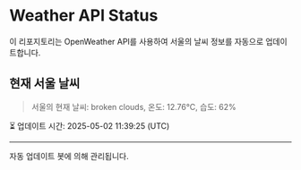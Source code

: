 
# Weather API Status

이 리포지토리는 OpenWeather API를 사용하여 서울의 날씨 정보를 자동으로 업데이트합니다.

## 현재 서울 날씨
> 서울의 현재 날씨: broken clouds, 온도: 12.76°C, 습도: 62%

⏳ 업데이트 시간: 2025-05-02 11:39:25 (UTC)

---
자동 업데이트 봇에 의해 관리됩니다.

